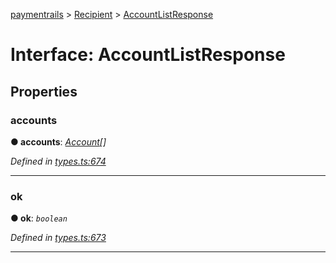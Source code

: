 [paymentrails](../README.md) > [Recipient](../classes/recipient.md) > [AccountListResponse](../interfaces/recipient.accountlistresponse.md)



# Interface: AccountListResponse


## Properties
<a id="accounts"></a>

###  accounts

**●  accounts**:  *[Account](recipient.account.md)[]* 

*Defined in [types.ts:674](https://github.com/PaymentRails/javascript-sdk/blob/9b4ee77/lib/types.ts#L674)*





___

<a id="ok"></a>

###  ok

**●  ok**:  *`boolean`* 

*Defined in [types.ts:673](https://github.com/PaymentRails/javascript-sdk/blob/9b4ee77/lib/types.ts#L673)*





___



